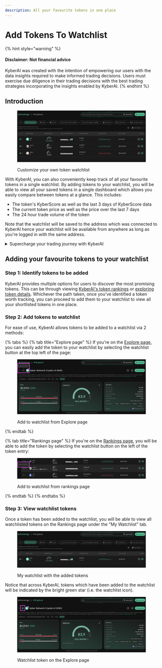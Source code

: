 ```yaml
---
description: All your favourite tokens in one place
---
```


# Add Tokens To Watchlist

{% hint style="warning" %}
#### Disclaimer: Not financial advice

KyberAI was created with the intention of empowering our users with the data insights required to make informed trading decisions. Users must exercise due diligence in their trading decisions with the best trading strategies incorporating the insights enabled by KyberAI.
{% endhint %}

## Introduction

<figure><img src="../../../.gitbook/assets/KyberAI_UserGuide_WatchlistOverview.png" alt=""><figcaption><p>Customize your own token watchlist</p></figcaption></figure>

With KyberAI, you can also conveniently keep track of all your favourite tokens in a single watchlist. By adding tokens to your watchlist, you will be able to view all your saved tokens in a single dashboard which allows you easily compare between tokens at a glance. This includes:

* The token's KyberScore as well as the last 3 days of KyberScore data
* The current token price as well as the price over the last 7 days
* The 24 hour trade volume of the token

Note that the watchlist will be saved to the address which was connected to KyberAI hence your watchlist will be available from anywhere as long as you're logged in with the same address.

<details>

<summary>Supercharge your trading journey with KyberAI</summary>

1. [Sign In To KyberAI With Ethereum ](sign-in-to-kyberai-with-ethereum.md)
2. [Discover Promising Tokens ](discover-promising-tokens.md)
3. [Deep Dive Into Token Data ](deep-dive-into-token-data.md)
4. **Add Tokens To Watchlist <-**
5. [Get Notified On Your Favourite Tokens](get-notifications-for-your-favourite-tokens.md)
6. Buy Or Sell Tokens
   * [Instantly Swap At The Best Rates](../../kyberswap-interface/user-guides/instantly-swap-at-the-best-rates.md)
   * [Swap At Your Preferred Rates](../../kyberswap-interface/user-guides/trade-at-your-preferred-rates.md)

</details>

## Adding your favourite tokens to your watchlist

### Step 1: Identify tokens to be added

KyberAI provides multiple options for users to discover the most promising tokens. This can be through viewing [KyberAI's token rankings](discover-promising-tokens.md) or [exploring token details](deep-dive-into-token-data.md). Whichever the path taken, once you've identified a token worth tracking, you can proceed to add them to your watchlist to view all your shortlisted tokens in one place.

### Step 2: Add tokens to watchlist

For ease of use, KyberAI allows tokens to be added to a watchlist via 2 methods:

{% tabs %}
{% tab title="Explore page" %}
If you're on the [Explore page](deep-dive-into-token-data.md), you can easily add the token to your watchlist by selecting the watchlist button at the top left of the page:

<figure><img src="../../../.gitbook/assets/KyberAI_UserGuide_AddWatchlistExplore.png" alt=""><figcaption><p>Add to watchlist from Explore page</p></figcaption></figure>
{% endtab %}

{% tab title="Rankings page" %}
If you're on the [Rankings page](discover-promising-tokens.md), you will be able to add the token by selecting the watchlist button on the left of the token entry:

<figure><img src="../../../.gitbook/assets/KyberAI_UserGuide_AddToWatchlistRankings.png" alt=""><figcaption><p>Add to watchlist from rankings page</p></figcaption></figure>
{% endtab %}
{% endtabs %}

### Step 3: View watchlist tokens

Once a token has been added to the watchlist, you will be able to view all watchlisted tokens on the Rankings page under the "My Watchlist" tab.

<figure><img src="../../../.gitbook/assets/KyberAI_UserGuide_RankingsWatchlist_KNC.png" alt=""><figcaption><p>My watchlist with the added tokens</p></figcaption></figure>

Notice that across KyberAI, tokens which have been added to the watchlist will be indicated by the bright green star (i.e. the watchlist icon).

<figure><img src="../../../.gitbook/assets/KyberAI_UserGuide_AddedToWatchlist_KNC.png" alt=""><figcaption><p>Watchlist token on the Explore page</p></figcaption></figure>

